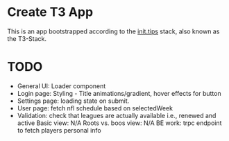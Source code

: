 # Create T3 App

This is an app bootstrapped according to the [init.tips](https://init.tips) stack, also known as the T3-Stack.

# TODO
- General UI: Loader component
- Login page: Styling - Title animations/gradient, hover effects for button
- Settings page: loading state on submit.
- User page: fetch nfl schedule based on selectedWeek
- Validation: check that leagues are actually available i.e., renewed and active
Basic view: N/A
Roots vs. boos view: N/A
BE work: trpc endpoint to fetch players personal info 
